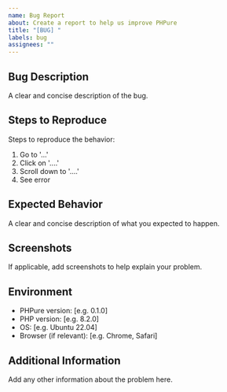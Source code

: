 ```yaml
---
name: Bug Report
about: Create a report to help us improve PHPure
title: "[BUG] "
labels: bug
assignees: ""
---
```


## Bug Description

A clear and concise description of the bug.

## Steps to Reproduce

Steps to reproduce the behavior:

1. Go to '...'
2. Click on '....'
3. Scroll down to '....'
4. See error

## Expected Behavior

A clear and concise description of what you expected to happen.

## Screenshots

If applicable, add screenshots to help explain your problem.

## Environment

- PHPure version: [e.g. 0.1.0]
- PHP version: [e.g. 8.2.0]
- OS: [e.g. Ubuntu 22.04]
- Browser (if relevant): [e.g. Chrome, Safari]

## Additional Information

Add any other information about the problem here.
